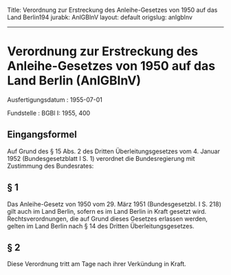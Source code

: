 Title: Verordnung zur Erstreckung des Anleihe-Gesetzes von 1950 auf das Land Berlin194
jurabk: AnlGBlnV
layout: default
origslug: anlgblnv


---

# Verordnung zur Erstreckung des Anleihe-Gesetzes von 1950 auf das Land Berlin (AnlGBlnV)

Ausfertigungsdatum
:   1955-07-01

Fundstelle
:   BGBl I: 1955, 400



## Eingangsformel

Auf Grund des § 15 Abs. 2 des Dritten Überleitungsgesetzes vom 4.
Januar 1952 (Bundesgesetzblatt I S. 1) verordnet die Bundesregierung
mit Zustimmung des Bundesrates:


## § 1

Das Anleihe-Gesetz von 1950 vom 29. März 1951 (Bundesgesetzbl. I S.
218) gilt auch im Land Berlin, sofern es im Land Berlin in Kraft
gesetzt wird. Rechtsverordnungen, die auf Grund dieses Gesetzes
erlassen werden, gelten im Land Berlin nach § 14 des Dritten
Überleitungsgesetzes.


## § 2

Diese Verordnung tritt am Tage nach ihrer Verkündung in Kraft.

